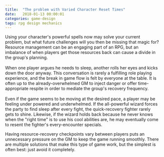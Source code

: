 ```yaml
---
title:  "The problem with Varied Character Reset Times"
date:   2018-01-13 00:00:01
categories: game-design
tags: rpg design mechanics
---
```


Using your character's powerful spells now may solve your current problem, but what future challenges will you then be missing that magic for? Resource management can be an engaging part of an RPG, but an imbalance of when players get those resources back can cause a divide in the group's planning.<br />
<br />
When one player argues he needs to sleep, another rolls her eyes and kicks down the door anyway. This conversation is rarely a fulfilling role playing experience, and the break in game flow is felt by everyone at the table. It is often up to the already-overwhelmed GM to inject danger or offer time-appropriate respite in order to mediate the group's recovery frequency.<br />
<br />
Even if the game seems to be moving at the desired pace, a player may be feeling under powered and underwhelmed. If the all-powerful wizard forces the party to find sleep after every fight, the quick-recovery fighter rarely gets to shine. Likewise, if the wizard holds back because he never knows when the "right time" is to use his cool abilities are, he may eventually come to resent the fighter's every-encounter specials.<br />
<div>
Having resource-recovery checkpoints vary between players puts an unnecessary pressure on the GM to keep the game running smoothly. There are multiple solutions that make this type of game work, but the simplest is often best: just avoid it completely.</div>

